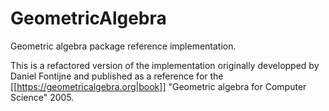# GeometricAlgebra
Geometric algebra package reference implementation.

This is a refactored version of the implementation originally developped by Daniel Fontijne and published as a reference for the [[https://geometricalgebra.org|book]] "Geometric algebra for Computer Science" 2005.


